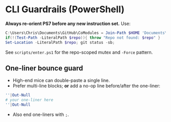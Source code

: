 <!-- status: stub; target: 150+ words -->
<!-- status: stub; target: 150+ words -->
<!-- status: stub; target: 150+ words -->
<!-- status: stub; target: 150+ words -->
<!-- status: stub; target: 150+ words -->
<!-- status: stub; target: 150+ words -->
<!-- status: stub; target: 150+ words -->
# CLI Guardrails (PowerShell)

**Always re-orient PS7 before any new instruction set.** Use:

```powershell
C:\Users\Chris\Documents\GitHub\CoModules = Join-Path $HOME 'Documents\GitHub\CoCivium'
if(!(Test-Path -LiteralPath $repo)){ throw "Repo not found: $repo" }
Set-Location -LiteralPath $repo; git status -sb;
```

See `scripts/enter.ps1` for the repo-scoped mutex and `-Force` pattern.


## One-liner bounce guard
- High-end mice can double-paste a single line.
- Prefer multi-line blocks; **or** add a no-op line before/after the one-liner:
```powershell
''|Out-Null
# your one-liner here
''|Out-Null
```
- Also end one-liners with `;`.








